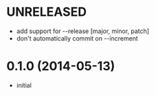 # UNRELEASED

  * add support for --release [major, minor, patch]
  * don't automatically commit on --increment

# 0.1.0 (2014-05-13)

  * initial


